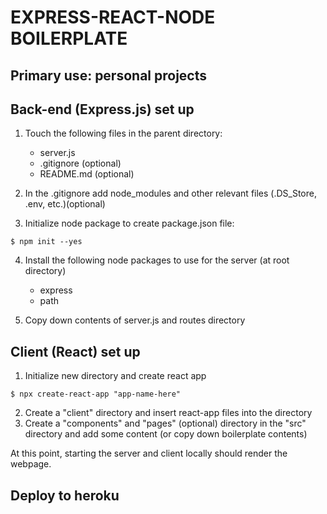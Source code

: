 # EXPRESS-REACT-NODE BOILERPLATE
## Primary use: personal projects 


## Back-end (Express.js) set up
1. Touch the following files in the parent directory: 
    + server.js
    + .gitignore (optional)
    + README.md (optional)

2. In the .gitignore add node_modules and other relevant files (.DS_Store, .env, etc.)(optional)

3. Initialize node package to create package.json file: 
```
$ npm init --yes
```

4. Install the following node packages to use for the server (at root directory) 
    + express
    + path

5. Copy down contents of server.js and routes directory

## Client (React) set up
1. Initialize new directory and create react app
```
$ npx create-react-app "app-name-here"
```
2. Create a "client" directory and insert react-app files into the directory
3. Create a "components" and "pages" (optional) directory in the "src" directory and add some content (or copy down boilerplate contents)

At this point, starting the server and client locally should render the webpage. 

## Deploy to heroku
